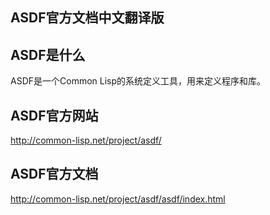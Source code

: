 ASDF官方文档中文翻译版
-----------------------


## ASDF是什么
ASDF是一个Common Lisp的系统定义工具，用来定义程序和库。


## ASDF官方网站
http://common-lisp.net/project/asdf/


## ASDF官方文档
http://common-lisp.net/project/asdf/asdf/index.html
